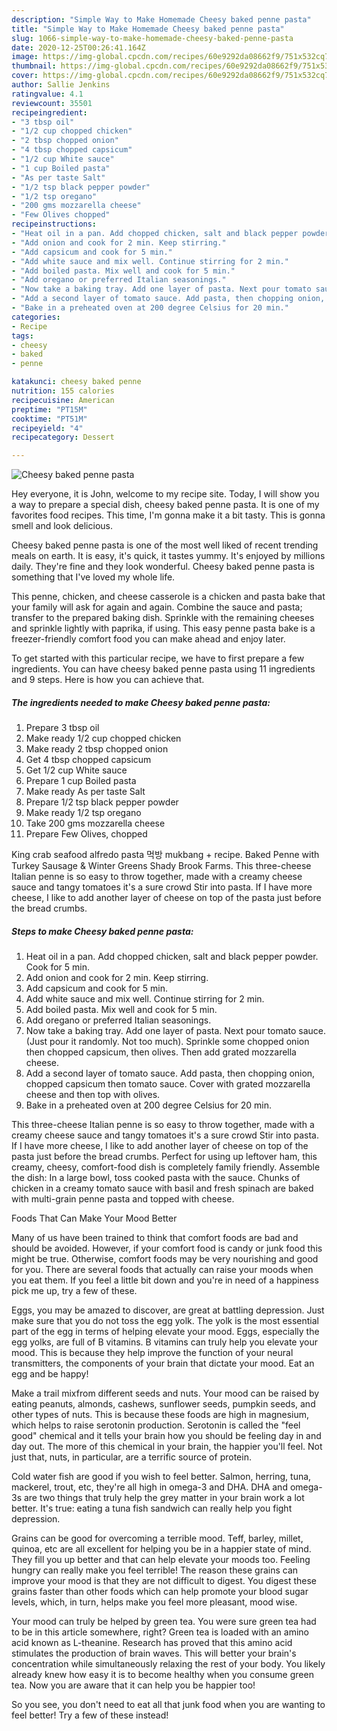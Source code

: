 ```yaml
---
description: "Simple Way to Make Homemade Cheesy baked penne pasta"
title: "Simple Way to Make Homemade Cheesy baked penne pasta"
slug: 1066-simple-way-to-make-homemade-cheesy-baked-penne-pasta
date: 2020-12-25T00:26:41.164Z
image: https://img-global.cpcdn.com/recipes/60e9292da08662f9/751x532cq70/cheesy-baked-penne-pasta-recipe-main-photo.jpg
thumbnail: https://img-global.cpcdn.com/recipes/60e9292da08662f9/751x532cq70/cheesy-baked-penne-pasta-recipe-main-photo.jpg
cover: https://img-global.cpcdn.com/recipes/60e9292da08662f9/751x532cq70/cheesy-baked-penne-pasta-recipe-main-photo.jpg
author: Sallie Jenkins
ratingvalue: 4.1
reviewcount: 35501
recipeingredient:
- "3 tbsp oil"
- "1/2 cup chopped chicken"
- "2 tbsp chopped onion"
- "4 tbsp chopped capsicum"
- "1/2 cup White sauce"
- "1 cup Boiled pasta"
- "As per taste Salt"
- "1/2 tsp black pepper powder"
- "1/2 tsp oregano"
- "200 gms mozzarella cheese"
- "Few Olives chopped"
recipeinstructions:
- "Heat oil in a pan. Add chopped chicken, salt and black pepper powder. Cook for 5 min."
- "Add onion and cook for 2 min. Keep stirring."
- "Add capsicum and cook for 5 min."
- "Add white sauce and mix well. Continue stirring for 2 min."
- "Add boiled pasta. Mix well and cook for 5 min."
- "Add oregano or preferred Italian seasonings."
- "Now take a baking tray. Add one layer of pasta. Next pour tomato sauce. (Just pour it randomly. Not too much). Sprinkle some chopped onion then chopped capsicum, then olives. Then add grated mozzarella cheese."
- "Add a second layer of tomato sauce. Add pasta, then chopping onion, chopped capsicum then tomato sauce. Cover with grated mozzarella cheese and then top with olives."
- "Bake in a preheated oven at 200 degree Celsius for 20 min."
categories:
- Recipe
tags:
- cheesy
- baked
- penne

katakunci: cheesy baked penne 
nutrition: 155 calories
recipecuisine: American
preptime: "PT15M"
cooktime: "PT51M"
recipeyield: "4"
recipecategory: Dessert

---
```



![Cheesy baked penne pasta](https://img-global.cpcdn.com/recipes/60e9292da08662f9/751x532cq70/cheesy-baked-penne-pasta-recipe-main-photo.jpg)

Hey everyone, it is John, welcome to my recipe site. Today, I will show you a way to prepare a special dish, cheesy baked penne pasta. It is one of my favorites food recipes. This time, I'm gonna make it a bit tasty. This is gonna smell and look delicious.

Cheesy baked penne pasta is one of the most well liked of recent trending meals on earth. It is easy, it's quick, it tastes yummy. It's enjoyed by millions daily. They're fine and they look wonderful. Cheesy baked penne pasta is something that I've loved my whole life.

This penne, chicken, and cheese casserole is a chicken and pasta bake that your family will ask for again and again. Combine the sauce and pasta; transfer to the prepared baking dish. Sprinkle with the remaining cheeses and sprinkle lightly with paprika, if using. This easy penne pasta bake is a freezer-friendly comfort food you can make ahead and enjoy later.


To get started with this particular recipe, we have to first prepare a few ingredients. You can have cheesy baked penne pasta using 11 ingredients and 9 steps. Here is how you can achieve that.

<!--inarticleads1-->

##### The ingredients needed to make Cheesy baked penne pasta:

1. Prepare 3 tbsp oil
1. Make ready 1/2 cup chopped chicken
1. Make ready 2 tbsp chopped onion
1. Get 4 tbsp chopped capsicum
1. Get 1/2 cup White sauce
1. Prepare 1 cup Boiled pasta
1. Make ready As per taste Salt
1. Prepare 1/2 tsp black pepper powder
1. Make ready 1/2 tsp oregano
1. Take 200 gms mozzarella cheese
1. Prepare Few Olives, chopped


King crab seafood alfredo pasta 먹방 mukbang + recipe. Baked Penne with Turkey Sausage &amp; Winter Greens Shady Brook Farms. This three-cheese Italian penne is so easy to throw together, made with a creamy cheese sauce and tangy tomatoes it&#39;s a sure crowd Stir into pasta. If I have more cheese, I like to add another layer of cheese on top of the pasta just before the bread crumbs. 

<!--inarticleads2-->

##### Steps to make Cheesy baked penne pasta:

1. Heat oil in a pan. Add chopped chicken, salt and black pepper powder. Cook for 5 min.
1. Add onion and cook for 2 min. Keep stirring.
1. Add capsicum and cook for 5 min.
1. Add white sauce and mix well. Continue stirring for 2 min.
1. Add boiled pasta. Mix well and cook for 5 min.
1. Add oregano or preferred Italian seasonings.
1. Now take a baking tray. Add one layer of pasta. Next pour tomato sauce. (Just pour it randomly. Not too much). Sprinkle some chopped onion then chopped capsicum, then olives. Then add grated mozzarella cheese.
1. Add a second layer of tomato sauce. Add pasta, then chopping onion, chopped capsicum then tomato sauce. Cover with grated mozzarella cheese and then top with olives.
1. Bake in a preheated oven at 200 degree Celsius for 20 min.


This three-cheese Italian penne is so easy to throw together, made with a creamy cheese sauce and tangy tomatoes it&#39;s a sure crowd Stir into pasta. If I have more cheese, I like to add another layer of cheese on top of the pasta just before the bread crumbs. Perfect for using up leftover ham, this creamy, cheesy, comfort-food dish is completely family friendly. Assemble the dish: In a large bowl, toss cooked pasta with the sauce. Chunks of chicken in a creamy tomato sauce with basil and fresh spinach are baked with multi-grain penne pasta and topped with cheese. 

Foods That Can Make Your Mood Better


Many of us have been trained to think that comfort foods are bad and should be avoided. However, if your comfort food is candy or junk food this might be true. Otherwise, comfort foods may be very nourishing and good for you. There are several foods that actually can raise your moods when you eat them. If you feel a little bit down and you're in need of a happiness pick me up, try a few of these.

Eggs, you may be amazed to discover, are great at battling depression. Just make sure that you do not toss the egg yolk. The yolk is the most essential part of the egg in terms of helping elevate your mood. Eggs, especially the egg yolks, are full of B vitamins. B vitamins can truly help you elevate your mood. This is because they help improve the function of your neural transmitters, the components of your brain that dictate your mood. Eat an egg and be happy!

Make a trail mixfrom different seeds and nuts. Your mood can be raised by eating peanuts, almonds, cashews, sunflower seeds, pumpkin seeds, and other types of nuts. This is because these foods are high in magnesium, which helps to raise serotonin production. Serotonin is called the "feel good" chemical and it tells your brain how you should be feeling day in and day out. The more of this chemical in your brain, the happier you'll feel. Not just that, nuts, in particular, are a terrific source of protein.

Cold water fish are good if you wish to feel better. Salmon, herring, tuna, mackerel, trout, etc, they're all high in omega-3 and DHA. DHA and omega-3s are two things that truly help the grey matter in your brain work a lot better. It's true: eating a tuna fish sandwich can really help you fight depression. 

Grains can be good for overcoming a terrible mood. Teff, barley, millet, quinoa, etc are all excellent for helping you be in a happier state of mind. They fill you up better and that can help elevate your moods too. Feeling hungry can really make you feel terrible! The reason these grains can improve your mood is that they are not difficult to digest. You digest these grains faster than other foods which can help promote your blood sugar levels, which, in turn, helps make you feel more pleasant, mood wise.

Your mood can truly be helped by green tea. You were sure green tea had to be in this article somewhere, right? Green tea is loaded with an amino acid known as L-theanine. Research has proved that this amino acid stimulates the production of brain waves. This will better your brain's concentration while simultaneously relaxing the rest of your body. You likely already knew how easy it is to become healthy when you consume green tea. Now you are aware that it can help you be happier too!

So you see, you don't need to eat all that junk food when you are wanting to feel better! Try a few of these instead!

